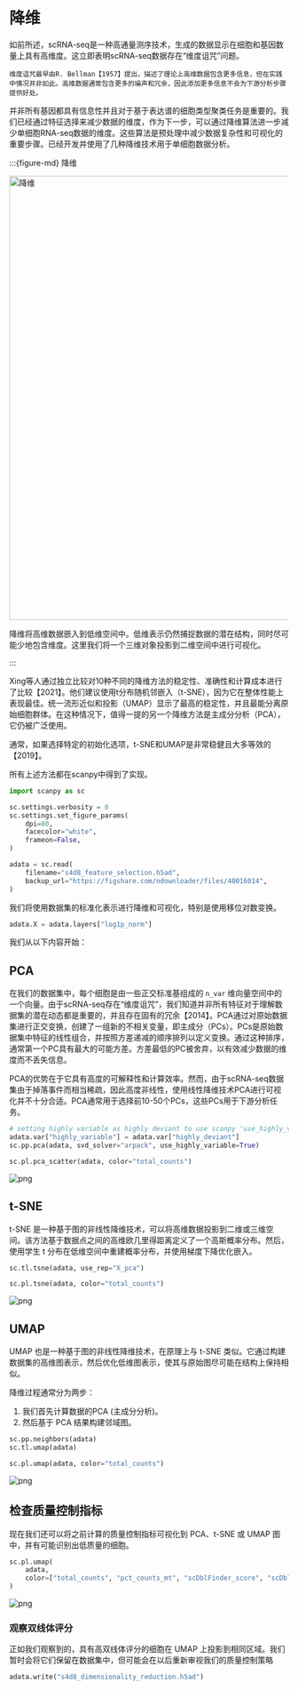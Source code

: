# 降维

如前所述，scRNA-seq是一种高通量测序技术，生成的数据显示在细胞和基因数量上具有高维度。这立即表明scRNA-seq数据存在“维度诅咒”问题。

```{admonition} 维度诅咒
维度诅咒最早由R. Bellman【1957】提出，描述了理论上高维数据包含更多信息，但在实践中情况并非如此。高维数据通常包含更多的噪声和冗余，因此添加更多信息不会为下游分析步骤提供好处。
```

并非所有基因都具有信息性并且对于基于表达谱的细胞类型聚类任务是重要的。我们已经通过特征选择来减少数据的维度，作为下一步，可以通过降维算法进一步减少单细胞RNA-seq数据的维度。这些算法是预处理中减少数据复杂性和可视化的重要步骤。已经开发并使用了几种降维技术用于单细胞数据分析。

:::{figure-md} 降维

<img src="../_static/images/preprocessing_visualization/dimensionality_reduction.jpeg" alt="降维" class="bg-primary mb-1" width="800px">

降维将高维数据嵌入到低维空间中。低维表示仍然捕捉数据的潜在结构，同时尽可能少地包含维度。这里我们将一个三维对象投影到二维空间中进行可视化。

:::

Xing等人通过独立比较对10种不同的降维方法的稳定性、准确性和计算成本进行了比较【2021】。他们建议使用t分布随机邻嵌入（t-SNE），因为它在整体性能上表现最佳。统一流形近似和投影（UMAP）显示了最高的稳定性，并且最能分离原始细胞群体。在这种情况下，值得一提的另一个降维方法是主成分分析（PCA），它仍被广泛使用。

通常，如果选择特定的初始化选项，t-SNE和UMAP是非常稳健且大多等效的【2019】。

所有上述方法都在scanpy中得到了实现。


```python
import scanpy as sc

sc.settings.verbosity = 0
sc.settings.set_figure_params(
    dpi=80,
    facecolor="white",
    frameon=False,
)
```


```python
adata = sc.read(
    filename="s4d8_feature_selection.h5ad",
    backup_url="https://figshare.com/ndownloader/files/40016014",
)
```

我们将使用数据集的标准化表示进行降维和可视化，特别是使用移位对数变换。


```python
adata.X = adata.layers["log1p_norm"]
```

我们从以下内容开始：

## PCA

在我们的数据集中，每个细胞是由一些正交标准基组成的 `n_var` 维向量空间中的一个向量。由于scRNA-seq存在“维度诅咒”，我们知道并非所有特征对于理解数据集的潜在动态都是重要的，并且存在固有的冗余【2014】。PCA通过对原始数据集进行正交变换，创建了一组新的不相关变量，即主成分（PCs）。PCs是原始数据集中特征的线性组合，并按照方差递减的顺序排列以定义变换。通过这种排序，通常第一个PC具有最大的可能方差。方差最低的PC被舍弃，以有效减少数据的维度而不丢失信息。

PCA的优势在于它具有高度的可解释性和计算效率。然而，由于scRNA-seq数据集由于掉落事件而相当稀疏，因此高度非线性，使用线性降维技术PCA进行可视化并不十分合适。PCA通常用于选择前10-50个PCs，这些PCs用于下游分析任务。


```python
# setting highly variable as highly deviant to use scanpy 'use_highly_variable' argument in sc.pp.pca
adata.var["highly_variable"] = adata.var["highly_deviant"]
sc.pp.pca(adata, svd_solver="arpack", use_highly_variable=True)
```


```python
sc.pl.pca_scatter(adata, color="total_counts")
```


    
![png](2.4_dimensionality_reduction_files/2.4_dimensionality_reduction_7_0.png)
    


## t-SNE

t-SNE 是一种基于图的非线性降维技术，可以将高维数据投影到二维或三维空间。该方法基于数据点之间的高维欧几里得距离定义了一个高斯概率分布。然后，使用学生 t 分布在低维空间中重建概率分布，并使用梯度下降优化嵌入。


```python
sc.tl.tsne(adata, use_rep="X_pca")
```


```python
sc.pl.tsne(adata, color="total_counts")
```


    
![png](2.4_dimensionality_reduction_files/2.4_dimensionality_reduction_10_0.png)
    


## UMAP

UMAP 也是一种基于图的非线性降维技术，在原理上与 t-SNE 类似。它通过构建数据集的高维图表示，然后优化低维图表示，使其与原始图尽可能在结构上保持相似。

降维过程通常分为两步：

1. 我们首先计算数据的PCA (主成分分析)。
2. 然后基于 PCA 结果构建邻域图。


```python
sc.pp.neighbors(adata)
sc.tl.umap(adata)
```


```python
sc.pl.umap(adata, color="total_counts")
```


    
![png](2.4_dimensionality_reduction_files/2.4_dimensionality_reduction_13_0.png)
    


## 检查质量控制指标

现在我们还可以将之前计算的质量控制指标可视化到 PCA、t-SNE 或 UMAP 图中，并有可能识别出低质量的细胞。


```python
sc.pl.umap(
    adata,
    color=["total_counts", "pct_counts_mt", "scDblFinder_score", "scDblFinder_class"],
)
```


    
![png](2.4_dimensionality_reduction_files/2.4_dimensionality_reduction_15_0.png)
    


### 观察双线体评分
正如我们观察到的，具有高双线体评分的细胞在 UMAP 上投影到相同区域。我们暂时会将它们保留在数据集中，但可能会在以后重新审视我们的质量控制策略


```python
adata.write("s4d8_dimensionality_reduction.h5ad")
```
